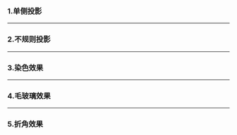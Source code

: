 ### 1.单侧投影


----------

### 2.不规则投影


----------

### 3.染色效果


----------

### 4.毛玻璃效果


----------

### 5.折角效果
